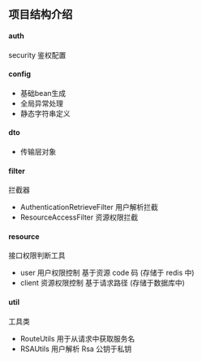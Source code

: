 ## 项目结构介绍
#### auth
security 鉴权配置
#### config
* 基础bean生成
* 全局异常处理
* 静态字符串定义
#### dto
* 传输层对象
#### filter
拦截器
* AuthenticationRetrieveFilter 用户解析拦截
* ResourceAccessFilter 资源权限拦截
####  resource
接口权限判断工具
* user 用户权限控制 基于资源 code 码 (存储于 redis 中)
* client 资源权限控制 基于请求路径 (存储于数据库中)
#### util
工具类
* RouteUtils 用于从请求中获取服务名
* RSAUtils 用户解析 Rsa 公钥于私钥
